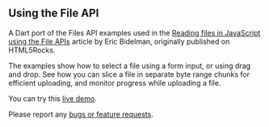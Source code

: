## Using the File API

A Dart port of the Files API examples used in the
[Reading files in JavaScript using the File APIs](http://www.html5rocks.com/en/tutorials/file/dndfiles/)
article by Eric Bidelman, originally published on HTML5Rocks.

The examples show how to select a file using a form input, or using drag and
drop. See how you can slice a file in separate byte range
chunks for efficient uploading, and monitor progress while uploading a file.

You can try this
[live demo](http://www.dartlang.org/samples/dndfiles/).

Please report any [bugs or feature requests](http://dartbug.com/new).
